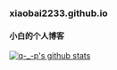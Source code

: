 ### xiaobai2233.github.io  
#### 小白的个人博客  
[![q-_-p's github stats](https://github-readme-stats.vercel.app/api?username=xiaobai2233?theme=dracula)](http://q-_-p.gitee.io/)
